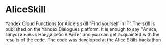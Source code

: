 # AliceSkill
Yandex Cloud Functions for Alice's skill "Find yourself in IT"
The skill is published on the Yandex Dialogues platform.
It is enough to say "Алиса, запусти навык Найди себя в АйТи" and 
you can get acquainted with the results of the code.
The code was developed at the Alice Skills hackathon